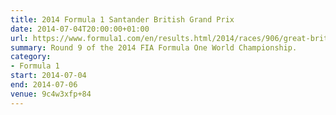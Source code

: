 ```yaml
---
title: 2014 Formula 1 Santander British Grand Prix
date: 2014-07-04T20:00:00+01:00
url: https://www.formula1.com/en/results.html/2014/races/906/great-britain.html
summary: Round 9 of the 2014 FIA Formula One World Championship.
category:
- Formula 1
start: 2014-07-04
end: 2014-07-06
venue: 9c4w3xfp+84
---
```

